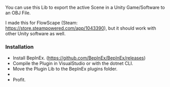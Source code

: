 You can use this Lib to export the active Scene in a Unity Game/Software to an OBJ File.

I made this for FlowScape (Steam: https://store.steampowered.com/app/1043390), but it should work with other Unity software as well.

### Installation
- Install BepInEx. (https://github.com/BepInEx/BepInEx/releases)
- Compile the Plugin in VisualStudio or with the dotnet CLI.
- Move the Plugin Lib to the BepInEx plugins folder.
-
- Profit.
